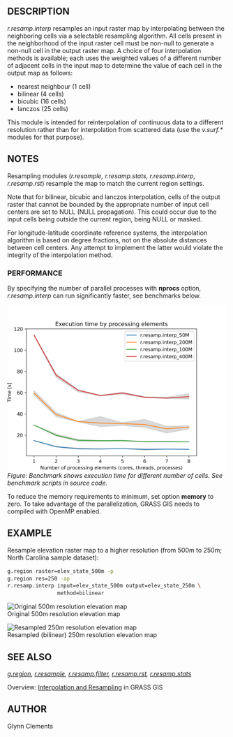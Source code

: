 ## DESCRIPTION

*r.resamp.interp* resamples an input raster map by interpolating between
the neighboring cells via a selectable resampling algorithm. All cells
present in the neighborhood of the input raster cell must be non-null to
generate a non-null cell in the output raster map. A choice of four
interpolation methods is available; each uses the weighted values of a
different number of adjacent cells in the input map to determine the
value of each cell in the output map as follows:

- nearest neighbour (1 cell)
- bilinear (4 cells)
- bicubic (16 cells)
- lanczos (25 cells)

This module is intended for reinterpolation of continuous data to a
different resolution rather than for interpolation from scattered data
(use the *v.surf.\** modules for that purpose).

## NOTES

Resampling modules (*r.resample, r.resamp.stats, r.resamp.interp,
r.resamp.rst*) resample the map to match the current region settings.

Note that for bilinear, bicubic and lanczos interpolation, cells of the
output raster that cannot be bounded by the appropriate number of input
cell centers are set to NULL (NULL propagation). This could occur due to
the input cells being outside the current region, being NULL or masked.

For longitude-latitude coordinate reference systems, the interpolation
algorithm is based on degree fractions, not on the absolute distances
between cell centers. Any attempt to implement the latter would violate
the integrity of the interpolation method.

### PERFORMANCE

By specifying the number of parallel processes with **nprocs** option,
*r.resamp.interp* can run significantly faster, see benchmarks below.

<img src="r_resamp_interp_benchmark_size.png" data-border="0"
alt="benchmark for number of cells" />  
*Figure: Benchmark shows execution time for different number of cells.
See benchmark scripts in source code.*

To reduce the memory requirements to minimum, set option **memory** to
zero. To take advantage of the parallelization, GRASS GIS needs to
compiled with OpenMP enabled.

## EXAMPLE

Resample elevation raster map to a higher resolution (from 500m to 250m;
North Carolina sample dataset):

```sh
g.region raster=elev_state_500m -p
g.region res=250 -ap
r.resamp.interp input=elev_state_500m output=elev_state_250m \
                method=bilinear
```

![Original 500m resolution elevation
map](r_resamp_interp_orig_500m.png)  
Original 500m resolution elevation map

![Resampled 250m resolution elevation
map](r_resamp_interp_new_250m.png)  
Resampled (bilinear) 250m resolution elevation map

## SEE ALSO

*[g.region](g.region.md), [r.resample](r.resample.md),
[r.resamp.filter](r.resamp.filter.md), [r.resamp.rst](r.resamp.rst.md),
[r.resamp.stats](r.resamp.stats.md)*

Overview: [Interpolation and
Resampling](https://grasswiki.osgeo.org/wiki/Interpolation) in GRASS GIS

## AUTHOR

Glynn Clements
